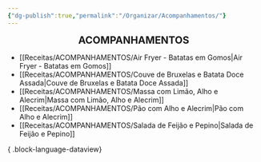 ```yaml
---
{"dg-publish":true,"permalink":"/Organizar/Acompanhamentos/"}
---
```


<div style="text-align: center;"> <span style="font-size: 20px;"><b>ACOMPANHAMENTOS</b></span> </div>

- [[Receitas/ACOMPANHAMENTOS/Air Fryer - Batatas em Gomos\|Air Fryer - Batatas em Gomos]]
- [[Receitas/ACOMPANHAMENTOS/Couve de Bruxelas e Batata Doce Assada\|Couve de Bruxelas e Batata Doce Assada]]
- [[Receitas/ACOMPANHAMENTOS/Massa com Limão, Alho e Alecrim\|Massa com Limão, Alho e Alecrim]]
- [[Receitas/ACOMPANHAMENTOS/Pão com Alho e Alecrim\|Pão com Alho e Alecrim]]
- [[Receitas/ACOMPANHAMENTOS/Salada de Feijão e Pepino\|Salada de Feijão e Pepino]]

{ .block-language-dataview}

